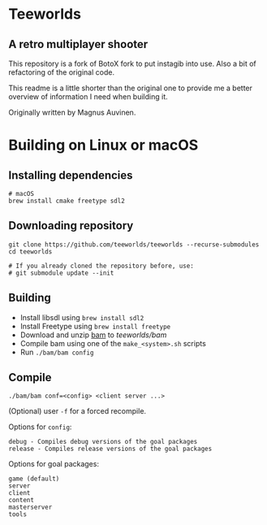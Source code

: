 Teeworlds 
=========

A retro multiplayer shooter
---------------------------

This repository is a fork of BotoX fork to put instagib into use. 
Also a bit of refactoring of the original code.

This readme is a little shorter than the original one to provide me a better overview of information I need when building it.

Originally written by Magnus Auvinen.

Building on Linux or macOS
==========================

Installing dependencies
-----------------------

    # macOS
    brew install cmake freetype sdl2


Downloading repository
----------------------

    git clone https://github.com/teeworlds/teeworlds --recurse-submodules
    cd teeworlds

    # If you already cloned the repository before, use:
    # git submodule update --init


Building
--------

* Install libsdl using ``brew install sdl2``
* Install Freetype using ``brew install freetype``
* Download and unzip [bam](https://github.com/matricks/bam/archive/v0.5.1.zip) to *teeworlds/bam*
* Compile bam using one of the ``make_<system>.sh`` scripts
* Run ``./bam/bam config``
  
## Compile
``./bam/bam conf=<config> <client server ...>``

(Optional) user ``-f`` for a forced recompile.

Options for ``config``:
```
debug - Compiles debug versions of the goal packages
release - Compiles release versions of the goal packages
```

Options for goal packages:
```
game (default)
server
client
content
masterserver
tools
```
